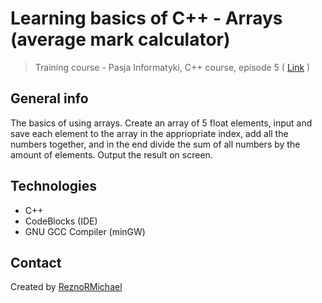 # Learning basics of C++ - Arrays (average mark calculator)
> Training course - Pasja Informatyki, C++ course, episode 5 ( [Link](https://www.youtube.com/watch?v=Rt1HnMdzINo) )

## General info
The basics of using arrays. Create an array of 5 float elements, input and save each element to the array in the appriopriate index, add all the numbers together, and in the end divide the sum of all numbers by the amount of elements. Output the result on screen.

## Technologies
* C++
* CodeBlocks (IDE)
* GNU GCC Compiler (minGW)

## Contact
Created by [ReznoRMichael](https://github.com/ReznoRMichael)